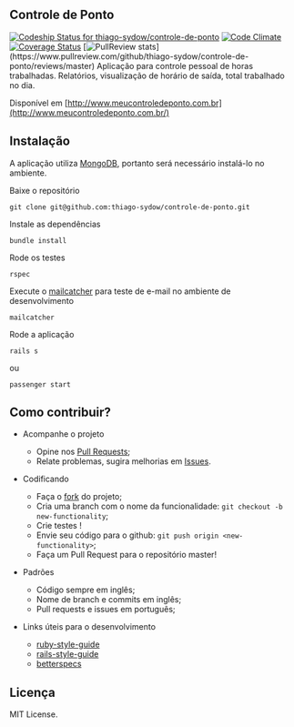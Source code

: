 ## Controle de Ponto
[![Codeship Status for thiago-sydow/controle-de-ponto](https://codeship.com/projects/e40a1530-b789-0132-2537-76108d3aca64/status?branch=master)](https://codeship.com/projects/71279)
[![Code Climate](https://codeclimate.com/github/thiago-sydow/controle-de-ponto/badges/gpa.svg)](https://codeclimate.com/github/thiago-sydow/controle-de-ponto)
[![Coverage Status](https://coveralls.io/repos/thiago-sydow/controle-de-ponto/badge.svg?branch=feature-dashboard)](https://coveralls.io/r/thiago-sydow/controle-de-ponto?branch=master)
[![PullReview stats](https://www.pullreview.com/github/thiago-sydow/controle-de-ponto/badges/major-refactor.svg?)](https://www.pullreview.com/github/thiago-sydow/controle-de-ponto/reviews/master)
Aplicação para controle pessoal de horas trabalhadas. Relatórios, visualização de horário de saída, total trabalhado no dia.

Disponível em [http://www.meucontroledeponto.com.br](http://www.meucontroledeponto.com.br/)

## Instalação
A aplicação utiliza [MongoDB](https://www.mongodb.org), portanto será necessário instalá-lo no ambiente.

Baixe o repositório

    git clone git@github.com:thiago-sydow/controle-de-ponto.git

Instale as dependências

    bundle install


Rode os testes

    rspec

Execute o  [mailcatcher](http://mailcatcher.me/) para teste de e-mail no ambiente de desenvolvimento

    mailcatcher

Rode a aplicação

    rails s
ou

    passenger start

## Como contribuir?

  * Acompanhe o projeto
    * Opine nos [Pull Requests](https://github.com/thiago-sydow/controle-de-ponto/pulls);
    * Relate problemas, sugira melhorias em [Issues](https://github.com/thiago-sydow/controle-de-ponto/issues).

  * Codificando
    * Faça o [fork](https://github.com/thiago-sydow/controle-de-ponto/fork) do projeto;
    * Cria uma branch com o nome da funcionalidade: `git checkout -b new-functionality`;
    * Crie testes !
    * Envie seu código para o github: `git push origin <new-functionality>`;
    * Faça um Pull Request para o repositório master!

  * Padrões
    * Código sempre em inglês;
    * Nome de branch e commits em inglês;
    * Pull requests e issues em português;

  * Links úteis para o desenvolvimento
    * [ruby-style-guide](https://github.com/bbatsov/ruby-style-guide)
    * [rails-style-guide](https://github.com/bbatsov/rails-style-guide)
    * [betterspecs](http://betterspecs.org/)

## Licença
MIT License.
